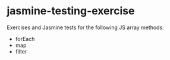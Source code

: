 # jasmine-testing-exercise

Exercises and Jasmine tests for the following JS array methods:
- forEach
- map
- filter
